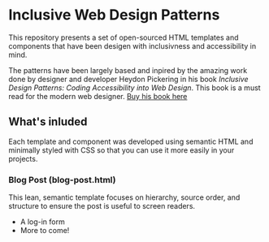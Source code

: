 # Inclusive Web Design Patterns

This repository presents a set of open-sourced HTML templates and components that have been desigen with inclusivness and accessibility in mind. 

The patterns have been largely based and inpired by the amazing work done by designer and developer Heydon Pickering in his book *Inclusive Design Patterns: Coding Accessibility into Web Design*. This book is a must read for the modern web designer. [Buy his book here](https://www.smashingmagazine.com/inclusive-design-patterns/)

## What's inluded

Each template and component was developed using semantic HTML and minimally styled with CSS so that you can use it more easily in your projects.


### Blog Post (blog-post.html)
This lean, semantic template focuses on hierarchy, source order, and structure to ensure the post is useful to screen readers. 

* A log-in form
* More to come!


